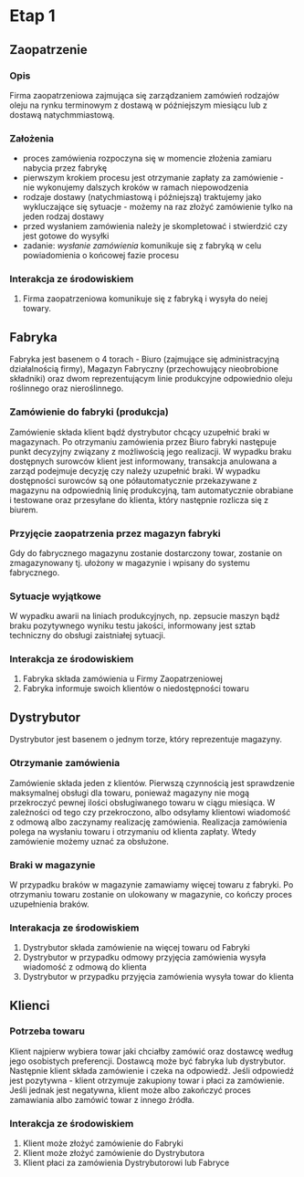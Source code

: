 # Etap 1

## Zaopatrzenie
### Opis
Firma zaopatrzeniowa zajmująca się zarządzaniem zamówień rodzajów oleju na rynku terminowym z dostawą w późniejszym miesiącu lub z dostawą natychmmiastową.

### Założenia
- proces zamówienia rozpoczyna się w momencie złożenia zamiaru nabycia przez fabrykę
- pierwszym krokiem procesu jest otrzymanie zapłaty za zamówienie - nie wykonujemy dalszych kroków w ramach niepowodzenia
- rodzaje dostawy (natychmiastową i późniejszą) traktujemy jako wykluczające się sytuacje - możemy na raz złożyć zamówienie tylko na jeden rodzaj dostawy
- przed wysłaniem zamówienia należy je skompletować i stwierdzić czy jest gotowe do wysyłki
- zadanie: *wysłanie zamówienia* komunikuje się z fabryką w celu powiadomienia o końcowej fazie procesu
### Interakcja ze środowiskiem
1. Firma zaopatrzeniowa komunikuje się z fabryką i wysyła do neiej towary.

## Fabryka
Fabryka jest basenem o 4 torach - Biuro (zajmujące się administracyjną działalnością firmy), Magazyn Fabryczny (przechowujący nieobrobione składniki) oraz dwom reprezentującym linie produkcyjne odpowiednio oleju roślinnego oraz nieroślinnego.

### Zamówienie do fabryki (produkcja)
Zamówienie składa klient bądź dystrybutor chcący uzupełnić braki w magazynach. Po otrzymaniu zamówienia przez Biuro fabryki następuje punkt decyzyjny związany z możliwością jego realizacji. W wypadku braku dostępnych surowców klient jest informowany, transakcja anulowana a zarząd podejmuje decyzję czy należy uzupełnić braki. W wypadku dostępności surowców są one półautomatycznie przekazywane z magazynu na odpowiednią linię produkcyjną, tam automatycznie obrabiane i testowane oraz przesyłane do klienta, który następnie rozlicza się z biurem.

### Przyjęcie zaopatrzenia przez magazyn fabryki
Gdy do fabrycznego magazynu zostanie dostarczony towar, zostanie on  zmagazynowany tj. ułożony w magazynie i wpisany do systemu fabrycznego.

### Sytuacje wyjątkowe
W wypadku awarii na liniach produkcyjnych, np. zepsucie maszyn bądź braku pozytywnego wyniku testu jakości, informowany jest sztab techniczny do obsługi zaistniałej sytuacji.

### Interakcja ze środowiskiem
1. Fabryka składa zamówienia u Firmy Zaopatrzeniowej
2. Fabryka informuje swoich klientów o niedostępności towaru

## Dystrybutor
Dystrybutor jest basenem o jednym torze, który reprezentuje magazyny.

### Otrzymanie zamówienia
Zamówienie składa jeden z klientów. Pierwszą czynnością jest sprawdzenie maksymalnej obsługi dla towaru, ponieważ magazyny nie mogą przekroczyć pewnej ilości obsługiwanego towaru w ciągu miesiąca. W zależności od tego czy przekroczono, albo odsyłamy klientowi wiadomość z odmową albo zaczynamy realizację zamówienia. Realizacja zamówienia polega na wysłaniu towaru i otrzymaniu od klienta zapłaty. Wtedy zamówienie możemy uznać za obsłużone.

### Braki w magazynie
W przypadku braków w magazynie zamawiamy więcej towaru z fabryki. Po otrzymaniu towaru zostanie on ulokowany w magazynie, co kończy proces uzupełnienia braków.

### Interakacja ze środowiskiem
1. Dystrybutor składa zamówienie na więcej towaru od Fabryki
1. Dystrybutor w przypadku odmowy przyjęcia zamówienia wysyła wiadomość z odmową do klienta
1. Dystrybutor w przypadku przyjęcia zamówienia wysyła towar do klienta

## Klienci

### Potrzeba towaru

Klient najpierw wybiera towar jaki chciałby zamówić oraz dostawcę według jego osobistych preferencji. Dostawcą może być fabryka lub dystrybutor. Następnie klient składa zamówienie i czeka na odpowiedź. Jeśli odpowiedź jest pozytywna - klient otrzymuje zakupiony towar i płaci za zamówienie. Jeśli jednak jest negatywna, klient może albo zakończyć proces zamawiania albo zamówić towar z innego źródła.

### Interakcja ze środowiskiem
1. Klient może złożyć zamówienie do Fabryki
1. Klient może złożyć zamówienie do Dystrybutora
1. Klient płaci za zamówienia Dystrybutorowi lub Fabryce